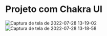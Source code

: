 # Projeto com Chakra UI
![Captura de tela de 2022-07-28 13-19-02](https://user-images.githubusercontent.com/96322427/181588139-a0adf93e-9446-47c0-b44d-f6d0c4e64d31.png)
![Captura de tela de 2022-07-28 13-18-58](https://user-images.githubusercontent.com/96322427/181588142-656364b7-6bc4-4de6-8540-fa3bdcdaa190.png)
